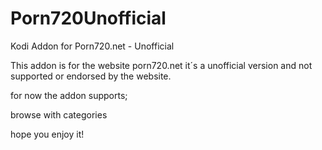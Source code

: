 # Porn720Unofficial
Kodi Addon for Porn720.net - Unofficial


This addon is for the website porn720.net 
it´s a unofficial version and not supported or endorsed by the website.

for now the addon supports;


 browse with categories
 
 hope you enjoy it!
